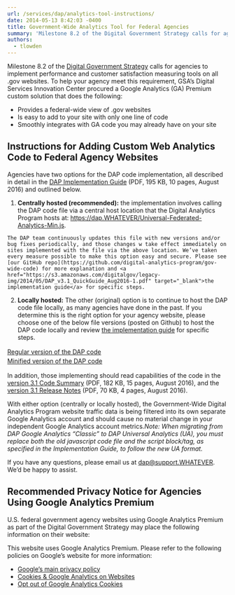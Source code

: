 ```yaml
---
url: /services/dap/analytics-tool-instructions/
date: 2014-05-13 8:42:03 -0400
title: Government-Wide Analytics Tool for Federal Agencies
summary: 'Milestone 8.2 of the Digital Government Strategy calls for agencies to implement performance and customer satisfaction measuring tools on all .gov websites. To help your agency meet this requirement, GSA&rsquo;s Digital Services Innovation Center procured a Google Analytics (GA) Premium custom solution that does the following: Provides a federal-wide view of .gov websites Is easy'
authors:
  - tlowden
---
```


Milestone 8.2 of the [Digital Government Strategy](http://www.whitehouse.gov/sites/default/files/omb/egov/digital-government/digital-government.html) calls for agencies to implement performance and customer satisfaction measuring tools on all .gov websites. To help your agency meet this requirement, GSA’s Digital Services Innovation Center procured a Google Analytics (GA) Premium custom solution that does the following:

  * Provides a federal-wide view of .gov websites
  * Is easy to add to your site with only one line of code
  * Smoothly integrates with GA code you may already have on your site

## Instructions for Adding Custom Web Analytics Code to Federal Agency Websites

Agencies have two options for the DAP code implementation, all described in detail in the <a href="https://s3.amazonaws.com/digitalgov/legacy-img/2014/05/DAP_v3.1_QuickGuide_Aug2016-1.pdf" target="_blank">DAP Implementation Guide</a> (PDF, 195 KB, 10 pages, August 2016) and outlined below.

  1. **Centrally hosted (recommended):**  the implementation involves calling the DAP code file via a central host location that the Digital Analytics Program hosts at: <a href="https://dap.WHATEVER/Universal-Federated-Analytics-Min.js" target="_blank">https://dap.WHATEVER/Universal-Federated-Analytics-Min.js</a>.
  
    The DAP team continuously updates this file with new versions and/or bug fixes periodically, and those changes w take effect immediately on sites implemented with the file via the above location. We’ve taken every measure possible to make this option easy and secure. Please see [our GitHub repo](https://github.com/digital-analytics-program/gov-wide-code) for more explanation and <a href="https://s3.amazonaws.com/digitalgov/legacy-img/2014/05/DAP_v3.1_QuickGuide_Aug2016-1.pdf" target="_blank">the implementation guide</a> for specific steps.
  2. **Locally hosted:** The other (original) option is to continue to host the DAP code file locally, as many agencies have done in the past. If you determine this is the right option for your agency website, please choose one of the below file versions (posted on Github) to host the DAP code locally and review <a href="https://s3.amazonaws.com/digitalgov/legacy-img/2014/05/DAP_v3.1_QuickGuide_Aug2016-1.pdf" target="_blank">the implementation guide</a> for specific steps.

<a style="line-height: 1.5" href="https://raw.githubusercontent.com/digital-analytics-program/gov-wide-code/master/Universal-Federated-Analytics.js" target="_blank">Regular version of the DAP code<br /> </a><a style="line-height: 1.5" href="https://raw.githubusercontent.com/digital-analytics-program/gov-wide-code/master/Universal-Federated-Analytics-Min.js">Minified version of the DAP code</a>

In addition, those implementing should read capabilities of the code in the <a href="https://s3.amazonaws.com/digitalgov/legacy-img/2014/05/DAP_v3.1_CodeSummary_Aug2016-1-1.pdf" target="_blank">version 3.1 Code Summary</a> (PDF, 182 KB, 15 pages, August 2016), and the <a href="https://s3.amazonaws.com/digitalgov/legacy-img/2014/05/DAP_v3.1_ReleaseNotes_Aug2016-1.pdf" target="_blank">version 3.1 Release Notes</a> (PDF, 70 KB, 4 pages, August 2016).

With either option (centrally or locally hosted), the Government-Wide Digital Analytics Program website traffic data is being filtered into its own separate Google Analytics account and should cause no material change in your independent Google Analytics account metrics._Note: When migrating from DAP Google Analytics &#8220;Classic&#8221; to DAP Universal Analytics (UA), you must replace both the old javascript code file and the script block/tag, as specified in the Implementation Guide, to follow the new UA format._

If you have any questions, please email us at <a href="mailto:dap@support.WHATEVER" target="_blank">dap@support.WHATEVER</a>. We&#8217;d be happy to assist.

## Recommended Privacy Notice for Agencies Using Google Analytics Premium

U.S. federal government agency websites using Google Analytics Premium as part of the Digital Government Strategy may place the following information on their website:

This website uses Google Analytics Premium. Please refer to the following policies on Google’s website for more information:

  * [Google’s main privacy policy](http://www.google.com/intl/en/policies/privacy)
  * [Cookies & Google Analytics on Websites](https://developers.google.com/analytics/resources/concepts/gaConceptsCookies)
  * [Opt out of Google Analytics Cookies](https://tools.google.com/dlpage/gaoptout?hl=en)

<p style="padding-left: 30px">